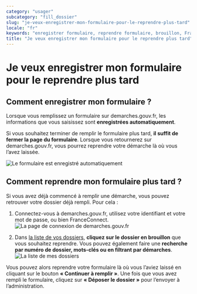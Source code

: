 ```yaml
---
category: "usager"
subcategory: "fill_dossier"
slug: "je-veux-enregistrer-mon-formulaire-pour-le-reprendre-plus-tard"
locale: "fr"
keywords: "enregistrer formulaire, reprendre formulaire, brouillon, France Connect"
title: "Je veux enregistrer mon formulaire pour le reprendre plus tard"
---
```


# Je veux enregistrer mon formulaire pour le reprendre plus tard

## Comment enregistrer mon formulaire ?

Lorsque vous remplissez un formulaire sur demarches.gouv.fr, les informations que vous saisissez sont **enregistrées automatiquement**.

Si vous souhaitez terminer de remplir le formulaire plus tard, **il suffit de fermer la page du formulaire**. Lorsque vous retournerez sur demarches.gouv.fr, vous pourrez reprendre votre démarche là où vous l’avez laissée.

![Le formulaire est enregistré automatiquement](faq/usager-form-footer-submit.png)

## Comment reprendre mon formulaire plus tard ?

Si vous avez déjà commencé à remplir une démarche, vous pouvez retrouver votre dossier déjà rempli. Pour cela :

1. Connectez-vous à demarches.gouv.fr, utilisez votre identifiant et votre mot de passe, ou bien FranceConnect.
  ![La page de connexion de demarches.gouv.fr](faq/sign-in-page.png)

2. Dans [la liste de vos dossiers](/dossiers), **cliquez sur le dossier en brouillon** que vous souhaitez reprendre. Vous pouvez également faire une **recherche par numéro de dossier, mots-clés ou en filtrant par démarches**.
  ![La liste de mes dossiers](faq/usager-dossiers-list.png)

Vous pouvez alors reprendre votre formulaire là où vous l’aviez laissé en cliquant sur le bouton **« Continuer à remplir »**. Une fois que vous avez rempli le formulaire, cliquez sur **« Déposer le dossier »** pour l’envoyer à l’administration.

